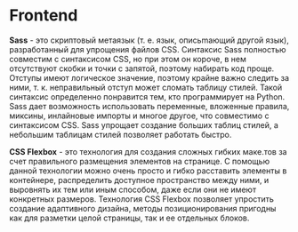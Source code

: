 # Frontend

**Sass** - это скриптовый метаязык (т. е. язык, описьmающий другой язык), разработанный для упрощения файлов CSS. Синтаксис Sass полностью совместим с синтаксисом
CSS, но при этом он короче, в нем отсутствуют скобки и точки с запятой, поэтому набирать код проще. Отступы имеют логическое значение, поэтому крайне важно следить
за ними, т. к. неправильный отступ может сломать таблицу стилей. Такой синтаксис
определенно понравится тем, кто программирует на Python. Sass дает возможность использовать переменные, вложенные правила, миксины, инлайновые импорты и многое
другое, что совместимо с синтаксисом CSS. Sass упрощает создание больших таблиц
стилей, а небольшим таблицам стилей позволяет работать быстро.

**CSS Flexbox** - это технология для создания сложных гибких маке.тов за счет правильного размещения элементов на странице. С помощью данной технологии можно очень
просто и гибко расставить элементы в контейнере, распределить доступное пространство между ними, и выровнять их тем или иным способом, даже если они не имеют
конкретных размеров. Технология CSS Flexbox позволяет упростить создание адаптивного дизайна, методы позиционирования пригодны как для разметки целой страницы,
так и ее отдельных блоков. 
